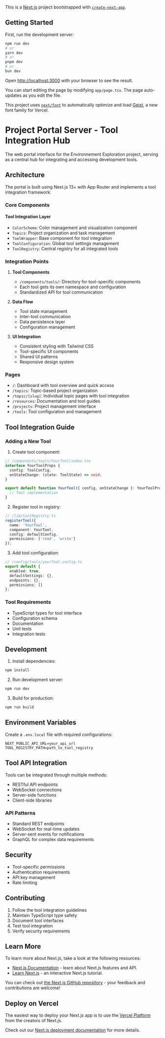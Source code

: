 This is a [Next.js](https://nextjs.org) project bootstrapped with [`create-next-app`](https://nextjs.org/docs/app/api-reference/cli/create-next-app).

## Getting Started

First, run the development server:

```bash
npm run dev
# or
yarn dev
# or
pnpm dev
# or
bun dev
```

Open [http://localhost:3000](http://localhost:3000) with your browser to see the result.

You can start editing the page by modifying `app/page.tsx`. The page auto-updates as you edit the file.

This project uses [`next/font`](https://nextjs.org/docs/app/building-your-application/optimizing/fonts) to automatically optimize and load [Geist](https://vercel.com/font), a new font family for Vercel.

# Project Portal Server - Tool Integration Hub

The web portal interface for the Environnement Exploration project, serving as a central hub for integrating and accessing development tools.

## Architecture

The portal is built using Next.js 13+ with App Router and implements a tool integration framework:

### Core Components

#### Tool Integration Layer
- `ColorScheme`: Color management and visualization component
- `Topics`: Project organization and task management
- `ToolWrapper`: Base component for tool integration
- `ToolConfiguration`: Global tool settings management
- `ToolRegistry`: Central registry for all integrated tools

### Integration Points

1. **Tool Components**
   - `/components/tools/`: Directory for tool-specific components
   - Each tool gets its own namespace and configuration
   - Standardized API for tool communication

2. **Data Flow**
   - Tool state management
   - Inter-tool communication
   - Data persistence layer
   - Configuration management

3. **UI Integration**
   - Consistent styling with Tailwind CSS
   - Tool-specific UI components
   - Shared UI patterns
   - Responsive design system

### Pages

- `/`: Dashboard with tool overview and quick access
- `/topics`: Topic-based project organization
- `/topic/[slug]`: Individual topic pages with tool integration
- `/resources`: Documentation and tool guides
- `/projects`: Project management interface
- `/tools`: Tool configuration and management

## Tool Integration Guide

### Adding a New Tool

1. Create tool component:
```typescript
// /components/tools/YourTool/index.tsx
interface YourToolProps {
  config: ToolConfig;
  onStateChange: (state: ToolState) => void;
}

export default function YourTool({ config, onStateChange }: YourToolProps) {
  // Tool implementation
}
```

2. Register tool in registry:
```typescript
// /lib/toolRegistry.ts
registerTool({
  name: 'YourTool',
  component: YourTool,
  config: defaultConfig,
  permissions: ['read', 'write']
});
```

3. Add tool configuration:
```typescript
// /config/tools/yourTool.config.ts
export default {
  enabled: true,
  defaultSettings: {},
  endpoints: {},
  permissions: []
};
```

### Tool Requirements

- TypeScript types for tool interface
- Configuration schema
- Documentation
- Unit tests
- Integration tests

## Development

1. Install dependencies:
```bash
npm install
```

2. Run development server:
```bash
npm run dev
```

3. Build for production:
```bash
npm run build
```

## Environment Variables

Create a `.env.local` file with required configurations:
```env
NEXT_PUBLIC_API_URL=your_api_url
TOOL_REGISTRY_PATH=path_to_tool_registry
```

## Tool API Integration

Tools can be integrated through multiple methods:
- RESTful API endpoints
- WebSocket connections
- Server-side functions
- Client-side libraries

### API Patterns

- Standard REST endpoints
- WebSocket for real-time updates
- Server-sent events for notifications
- GraphQL for complex data requirements

## Security

- Tool-specific permissions
- Authentication requirements
- API key management
- Rate limiting

## Contributing

1. Follow the tool integration guidelines
2. Maintain TypeScript type safety
3. Document tool interfaces
4. Test tool integration
5. Verify security requirements

## Learn More

To learn more about Next.js, take a look at the following resources:

- [Next.js Documentation](https://nextjs.org/docs) - learn about Next.js features and API.
- [Learn Next.js](https://nextjs.org/learn) - an interactive Next.js tutorial.

You can check out [the Next.js GitHub repository](https://github.com/vercel/next.js) - your feedback and contributions are welcome!

## Deploy on Vercel

The easiest way to deploy your Next.js app is to use the [Vercel Platform](https://vercel.com/new?utm_medium=default-template&filter=next.js&utm_source=create-next-app&utm_campaign=create-next-app-readme) from the creators of Next.js.

Check out our [Next.js deployment documentation](https://nextjs.org/docs/app/building-your-application/deploying) for more details.
